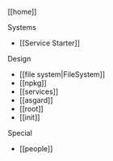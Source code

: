[[home]]

Systems
- [[Service Starter]]

Design
- [[file system|FileSystem]]
- [[npkg]]
- [[services]]
- [[asgard]]
- [[root]]
- [[init]]

Special
- [[people]]